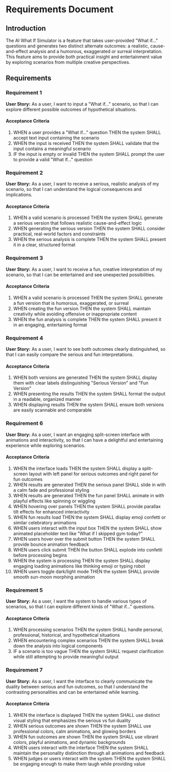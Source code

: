 # Requirements Document

## Introduction

The AI What If Simulator is a feature that takes user-provided "What if..." questions and generates two distinct alternate outcomes: a realistic, cause-and-effect analysis and a humorous, exaggerated or surreal interpretation. This feature aims to provide both practical insight and entertainment value by exploring scenarios from multiple creative perspectives.

## Requirements

### Requirement 1

**User Story:** As a user, I want to input a "What if..." scenario, so that I can explore different possible outcomes of hypothetical situations.

#### Acceptance Criteria

1. WHEN a user provides a "What if..." question THEN the system SHALL accept text input containing the scenario
2. WHEN the input is received THEN the system SHALL validate that the input contains a meaningful scenario
3. IF the input is empty or invalid THEN the system SHALL prompt the user to provide a valid "What if..." question

### Requirement 2

**User Story:** As a user, I want to receive a serious, realistic analysis of my scenario, so that I can understand the logical consequences and implications.

#### Acceptance Criteria

1. WHEN a valid scenario is processed THEN the system SHALL generate a serious version that follows realistic cause-and-effect logic
2. WHEN generating the serious version THEN the system SHALL consider practical, real-world factors and constraints
3. WHEN the serious analysis is complete THEN the system SHALL present it in a clear, structured format

### Requirement 3

**User Story:** As a user, I want to receive a fun, creative interpretation of my scenario, so that I can be entertained and see unexpected possibilities.

#### Acceptance Criteria

1. WHEN a valid scenario is processed THEN the system SHALL generate a fun version that is humorous, exaggerated, or surreal
2. WHEN creating the fun version THEN the system SHALL maintain creativity while avoiding offensive or inappropriate content
3. WHEN the fun analysis is complete THEN the system SHALL present it in an engaging, entertaining format

### Requirement 4

**User Story:** As a user, I want to see both outcomes clearly distinguished, so that I can easily compare the serious and fun interpretations.

#### Acceptance Criteria

1. WHEN both versions are generated THEN the system SHALL display them with clear labels distinguishing "Serious Version" and "Fun Version"
2. WHEN presenting the results THEN the system SHALL format the output in a readable, organized manner
3. WHEN displaying results THEN the system SHALL ensure both versions are easily scannable and comparable

### Requirement 6

**User Story:** As a user, I want an engaging split-screen interface with animations and interactivity, so that I can have a delightful and entertaining experience while exploring scenarios.

#### Acceptance Criteria

1. WHEN the interface loads THEN the system SHALL display a split-screen layout with left panel for serious outcomes and right panel for fun outcomes
2. WHEN results are generated THEN the serious panel SHALL slide in with a calm fade and professional styling
3. WHEN results are generated THEN the fun panel SHALL animate in with playful effects like spinning or wiggling
4. WHEN hovering over panels THEN the system SHALL provide parallax tilt effects for enhanced interactivity
5. WHEN fun results load THEN the system SHALL display emoji confetti or similar celebratory animations
6. WHEN users interact with the input box THEN the system SHALL show animated placeholder text like "What if I skipped gym today?"
7. WHEN users hover over the submit button THEN the system SHALL provide bounce animation feedback
8. WHEN users click submit THEN the button SHALL explode into confetti before processing begins
9. WHEN the system is processing THEN the system SHALL display engaging loading animations like thinking emoji or typing robot
10. WHEN users toggle dark/light mode THEN the system SHALL provide smooth sun-moon morphing animation

### Requirement 5

**User Story:** As a user, I want the system to handle various types of scenarios, so that I can explore different kinds of "What if..." questions.

#### Acceptance Criteria

1. WHEN processing scenarios THEN the system SHALL handle personal, professional, historical, and hypothetical situations
2. WHEN encountering complex scenarios THEN the system SHALL break down the analysis into logical components
3. IF a scenario is too vague THEN the system SHALL request clarification while still attempting to provide meaningful output

### Requirement 7

**User Story:** As a user, I want the interface to clearly communicate the duality between serious and fun outcomes, so that I understand the contrasting personalities and can be entertained while learning.

#### Acceptance Criteria

1. WHEN the interface is displayed THEN the system SHALL use distinct visual styling that emphasizes the serious vs fun duality
2. WHEN serious outcomes are shown THEN the system SHALL use professional colors, calm animations, and glowing borders
3. WHEN fun outcomes are shown THEN the system SHALL use vibrant colors, playful animations, and dynamic backgrounds
4. WHEN users interact with the interface THEN the system SHALL maintain the personality distinction through all animations and feedback
5. WHEN judges or users interact with the system THEN the system SHALL be engaging enough to make them laugh while providing value